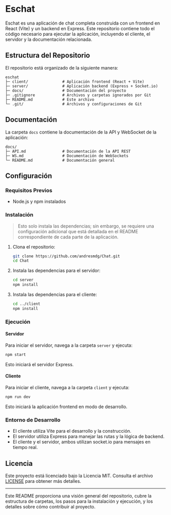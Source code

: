 # Eschat

Eschat es una aplicación de chat completa construida con un frontend en React (Vite) y un backend en Express. Este repositorio contiene todo el código necesario para ejecutar la aplicación, incluyendo el cliente, el servidor y la documentación relacionada.

## Estructura del Repositorio

El repositorio está organizado de la siguiente manera:

```
eschat
├─ client/               # Aplicación frontend (React + Vite)
├─ server/               # Aplicación backend (Express + Socket.io)
├─ docs/                 # Documentación del proyecto
├─ .gitignore            # Archivos y carpetas ignorados por Git
├─ README.md             # Este archivo
└─ .git/                 # Archivos y configuraciones de Git
```

## Documentación

La carpeta `docs` contiene la documentación de la API y WebSocket de la aplicación:

```
docs/
├─ API.md                # Documentación de la API REST
├─ WS.md                 # Documentación de WebSockets
└─ README.md             # Documentación general
```

## Configuración

### Requisitos Previos

- Node.js y npm instalados

### Instalación

> Esto solo instala las dependencias; sin embargo, se requiere una configuración adicional que está detallada en el README correspondiente de cada parte de la aplicación.

1. Clona el repositorio:

   ```bash
   git clone https://github.com/andresmdg/Chat.git
   cd Chat
   ```

2. Instala las dependencias para el servidor:

   ```bash
   cd server
   npm install
   ```

3. Instala las dependencias para el cliente:

   ```bash
   cd ../client
   npm install
   ```

### Ejecución

#### Servidor

Para iniciar el servidor, navega a la carpeta `server` y ejecuta:

```bash
npm start
```

Esto iniciará el servidor Express.

#### Cliente

Para iniciar el cliente, navega a la carpeta `client` y ejecuta:

```bash
npm run dev
```

Esto iniciará la aplicación frontend en modo de desarrollo.

### Entorno de Desarrollo

- El cliente utiliza Vite para el desarrollo y la construcción.
- El servidor utiliza Express para manejar las rutas y la lógica de backend.
- El cliente y el servidor, ambos utilizan socket.io para mensajes en tiempo real.

## Licencia

Este proyecto está licenciado bajo la Licencia MIT. Consulta el archivo [LICENSE](./LICENSE) para obtener más detalles.

---

Este README proporciona una visión general del repositorio, cubre la estructura de carpetas, los pasos para la instalación y ejecución, y los detalles sobre cómo contribuir al proyecto.
